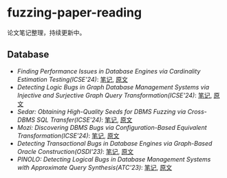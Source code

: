# fuzzing-paper-reading

论文笔记整理，持续更新中。

## Database

* *Finding Performance Issues in Database Engines via Cardinality Estimation Testing(ICSE'24)*: [笔记](24paper/FindPer24.md), [原文](https://arxiv.org/abs/2306.00355)
* *Detecting Logic Bugs in Graph Database Management Systems via Injective and Surjective Graph Query Transformation(ICSE'24)*: [笔记](24paper/DetectLogic24.md), [原文](https://yuanchengjiang.github.io/docs/GraphGenie-ICSE24.pdf)
* *Sedar: Obtaining High-Quality Seeds for DBMS Fuzzing via Cross-DBMS SQL Transfer(ICSE'24)*: [笔记](24paper/Sedar24.md), [原文]()
* *Mozi: Discovering DBMS Bugs via Configuration-Based Equivalent Transformation(ICSE'24)*: [笔记](24paper/Mozi24.md), [原文]()
* *Detecting Transactional Bugs in Database Engines via Graph-Based Oracle Construction(OSDI'23)*: [笔记](23paper/DetectTrans23.md), [原文](https://www.usenix.org/system/files/osdi23-jiang.pdf)
* *PINOLO: Detecting Logical Bugs in Database Management Systems with Approximate Query Synthesis(ATC'23)*: [笔记](23paper/Pinolo23.md), [原文](https://wcphkust.github.io/publications/ATC2023.pdf)
